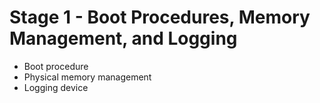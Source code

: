 # Stage 1 - Boot Procedures, Memory Management, and Logging

- Boot procedure
- Physical memory management
- Logging device


